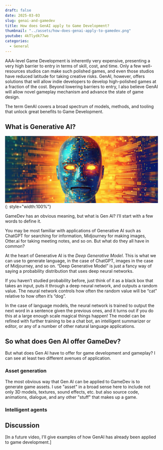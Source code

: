 ```yaml
---
draft: false
date: 2025-03-03
slug: genai-and-gamedev
title: How does GenAI apply to Game Development?
thumbnail: "../assets/how-does-genai-apply-to-gamedev.png"
youtube: 4kTlydk77wo
categories:
  - General
---
```


<!-- ![image](../assets/.png){: style="width:100%"} -->

AAA-level Game Development is inherently very expensive, presenting a very high barrier to entry in terms of skill, cost, and time. Only a few well-resources studios can make such polished games, and even those studios have reduced latitude for taking creative risks. GenAI, however, offers solutions that will allow indie developers to develop high-polished games at a fraction of the cost. Beyond lowering barriers to entry, I also believe GenAI will allow novel gameplay mechanism and advance the state of game design.

The term GenAI covers a broad spectrum of models, methods, and tooling that unlock great benefits to Game Development.

<!-- more -->

## What is Generative AI?

![image](../assets/robot-chatbot-head.jpg){: style="width:100%"}

GameDev has an obvious meaning, but what is Gen AI? I’ll start with a few words to define it.

You may be most familiar with applications of Generative AI such as ChatGPT for searching for information, Midjourney for making images, Otter.ai for taking meeting notes, and so on. But what do they all have in common?

At the heart of Generative AI is the _Deep Generative Model_. This is what we can use to generate language, in the case of ChatGPT, images in the case of Midjourney, and so on. “Deep Generative Model” is just a fancy way of saying a probability distribution that uses deep neural networks.

If you haven’t studied probability before, just think of it as a black box that takes an input, puts it through a deep neural network, and outputs a random value. The neural network controls how often the random value will be “cat” relative to how often it’s “dog”.

In the case of language models, the neural network is trained to output the next word in a sentence given the previous ones, and it turns out if you do this at a large enough scale magical things happen! The model can be refined with further training to be a chat bot, an intelligent summarizer or editor, or any of a number of other natural language applications.

## So what does Gen AI offer GameDev?

But what does Gen AI have to offer for game development and gameplay? I can see at least two different avenues of application.

### Asset generation

The most obvious way that Gen AI can be applied to GameDev is to generate game assets. I use "asset" in a broad sense here to include not only 3D models, textures, sound effects, etc. but also source code, animations, dialogue, and any other "stuff" that makes up a game.

### Intelligent agents

## Discussion

[In a future video, I'll give examples of how GenAI has already been applied to game development.]
